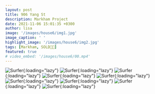 ```yaml
---
layout: post
title: 906 Yang St
description: Markham Project
date: 2021-11-06 15:01:35 +0300
author: lisa
image: '/images/house6/img1.jpg'
image_caption: ' '
highlight_image: '/images/house6/img2.jpg'
tags: [Markham, SOLD🎉🎊]
featured: true
# video_embed: '/images/house6/00.mp4'
---
```


![Surfer]({{site.baseurl}}/images/house6/img3.jpg){:loading="lazy"}
![Surfer]({{site.baseurl}}/images/house6/img4.jpg){:loading="lazy"}
![Surfer]({{site.baseurl}}/images/house6/img5.jpg){:loading="lazy"}
![Surfer]({{site.baseurl}}/images/house6/img6.jpg){:loading="lazy"}
![Surfer]({{site.baseurl}}/images/house6/img7.jpg){:loading="lazy"}
![Surfer]({{site.baseurl}}/images/house6/img8.jpg){:loading="lazy"}
![Surfer]({{site.baseurl}}/images/house6/img9.jpg){:loading="lazy"}
![Surfer]({{site.baseurl}}/images/house6/img10.jpg){:loading="lazy"}
![Surfer]({{site.baseurl}}/images/house6/img11.jpg){:loading="lazy"}